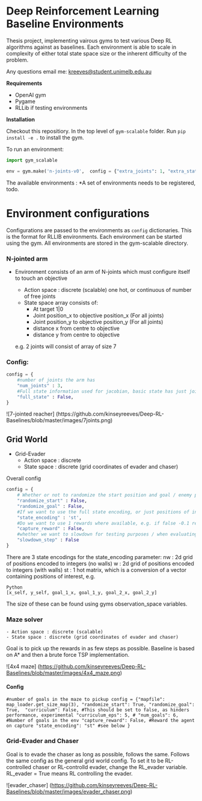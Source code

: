 # Deep Reinforcement Learning Baseline Environments

Thesis project, implementing vairous gyms to test various Deep RL algorithms against as baselines.
Each environment is able to scale in complexity of either total state space size or the inherent difficulty of the problem.


Any questions email me:
kreeves@student.unimelb.edu.au

**Requirements**
- OpenAI gym
- Pygame
- RLLib if testing environments

**Installation** 

Checkout this repositiory.
In the top level of `gym-scalable` folder. 
Run `pip install -e .` to install the gym.

To run an environment:
```Python
import gym_scalable

env = gym.make('n-joints-v0',  config = {"extra_joints": 1, "extra_state": False})
```
The available environments : 
*A set of environments needs to be registered, todo.

# Environment configurations

Configurations are passed to the environments as `config` dictionaries. This is the format for RLLIB environments.
Each environment can be started using the gym. All environments are stored in the gym-scalable directory.
### N-jointed arm
- Environment consists of an arm of N-joints which must configure itself    to touch an objective

    - Action space : discrete (scalable) one hot, or continuous of number of free joints
    - State space array consists of:
        - At target 1|0
        - Joint position_x to objective position_x  (For all joints)
        - Joint position_y to objective position_y (For all joints)
        - distance x from centre to objective
        - distance y from centre to objective
        
    e.g. 2 joints will consist of array of size 7
### Config:
```python
config = {
    #number of joints the arm has
    "num_joints" : 3,
    #Full state information used for jacobian, basic state has just joint (x,y) positions
    "full_state" : False,
}

```
<p>
![7-jointed reacher]
(https://github.com/kinseyreeves/Deep-RL-Baselines/blob/master/images/7joints.png)
</p>
    
 ## Grid World
 - Grid-Evader
    - Action space : discrete
    - State space : discrete (grid coordinates of evader and chaser)
    
Overall config

```python
config = {
    # Whether or not to randomize the start position and goal / enemy positions
    "randomize_start" : False,
    "randomize_goal" : False,
    #If we want to use the full state encoding, or just positions of interest
    "state_encoding" : 'st',
    #Do we want to use 1 rewards where available, e.g. if false -0.1 rewards used, as outlined in Sutton 2018
    "capture_reward" : False,
    #whether we want to slowdown for testing purposes / when evaluating
    "slowdown_step" : False
}

```
There are 3 state encodings for the state_encoding parameter:
nw : 2d grid of positions encoded to integers (no walls)
w : 2d grid of positions encoded to integers (with walls)
st : 1 hot matrix, which is a conversion of a vector containing positions of interest, e.g. 

```
Python
[x_self, y_self, goal_1_x, goal_1_y, goal_2_x, goal_2_y]
```
The size of these can be found using gyms observation_space variables.

### Maze solver
    - Action space : discrete (scalable)
    - State space : discrete (grid coordinates of evader and chaser)
 
Goal is to pick up the rewards in as few steps as possible. Baseline is based on A* and then a brute force TSP implementation. 

![4x4 maze]
(https://github.com/kinseyreeves/Deep-RL-Baselines/blob/master/images/4x4_maze.png)

#### Config
`
#number of goals in the maze to pickup
config = {"mapfile": map_loader.get_size_map(3),
          "randomize_start": True,
          "randomize_goal": True, 
          "curriculum": False, #This should be set to false, as hinders performance, experimental
          "curriculum_eps": 5, #
          "num_goals": 6, #Number of goals in the env
          "capture_reward": False, #Reward the agent on capture
          "state_encoding": "st" #see below
          }
`

### Grid-Evader and Chaser
 
Goal is to evade the chaser as long as possible, follows the same. Follows the same config as the general grid world config.
To set it to be RL-controlled chaser or RL-controlld evader, change the RL_evader variable. RL_evader = True means RL controlling the evader.

![evader_chaser]
(https://github.com/kinseyreeves/Deep-RL-Baselines/blob/master/images/evader_chaser.png)



